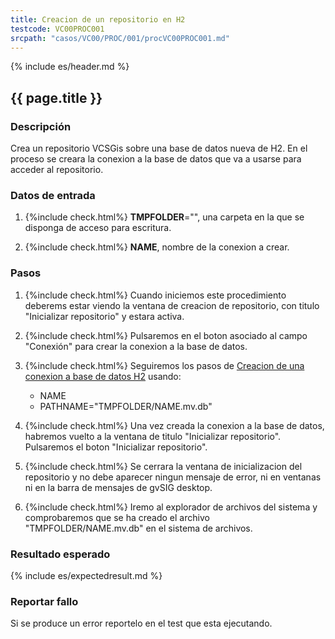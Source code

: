 ```yaml
---
title: Creacion de un repositorio en H2
testcode: VC00PROC001
srcpath: "casos/VC00/PROC/001/procVC00PROC001.md"
---
```


{% include es/header.md %}

## {{ page.title }}

### Descripción

Crea un repositorio VCSGis sobre una base de datos nueva de H2.
En el proceso se creara la conexion a la base de datos que va a usarse para acceder al repositorio.

### Datos de entrada

1. {%include check.html%} **TMPFOLDER**="<span id="TMPFOLDER" onload="document.getElementById('TMPFOLDER').innerHTML = new URLSearchParams(window.location.search).get('TMPFOLDER'); alert(new URLSearchParams(window.location.search))"></span>", una carpeta en la que se disponga de acceso para escritura.

2. {%include check.html%} **NAME**, nombre de la conexion a crear.

### Pasos

1. {%include check.html%} Cuando iniciemos este procedimiento deberems estar viendo
   la ventana de creacion de repositorio, con titulo "Inicializar repositorio" y estara activa.

2. {%include check.html%} Pulsaremos en el boton asociado al campo "Conexión" para crear la conexion a la base de datos.

3. {%include check.html%} Seguiremos los pasos de [Creacion de una conexion a base de datos H2](../../PROC/000/procVC00PROC000.md) 
   usando: 
   * NAME 
   * PATHNAME="TMPFOLDER/NAME.mv.db"

4. {%include check.html%} Una vez creada la conexion a la base de datos, habremos vuelto a la ventana de titulo "Inicializar repositorio".
   Pulsaremos el boton "Inicializar repositorio".

5. {%include check.html%} Se cerrara la ventana de inicializacion del repositorio y no debe aparecer ningun mensaje de error, ni en
   ventanas ni en la barra de mensajes de gvSIG desktop.
   
7. {%include check.html%} Iremo al explorador de archivos del sistema y comprobaremos que se ha creado el archivo 
   "TMPFOLDER/NAME.mv.db" en el sistema de archivos.

### Resultado esperado

{% include es/expectedresult.md %}

### Reportar fallo

Si se produce un error reportelo en el test que esta ejecutando.
